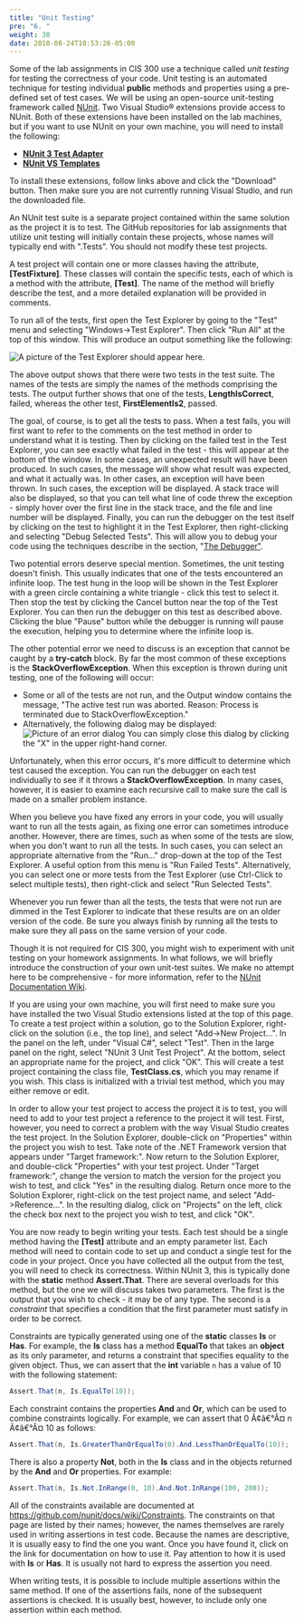 ```yaml
---
title: "Unit Testing"
pre: "6. "
weight: 30
date: 2018-08-24T10:53:26-05:00
---
```


Some of the lab assignments in CIS 300 use a technique called *unit testing* for testing the correctness of your code. Unit testing is an automated technique for testing individual **public** methods and properties using a pre-defined set of test cases. We will be using an open-source unit-testing framework called [NUnit](http://nunit.org/). Two Visual Studio® extensions provide access to NUnit. Both of these extensions have been installed on the lab machines, but if you want to use NUnit on your own machine, you will need to install the following:

- [**NUnit 3 Test   Adapter**](https://marketplace.visualstudio.com/items?itemName=NUnitDevelopers.NUnit3TestAdapter) 
- [**NUnit VS   Templates**](https://marketplace.visualstudio.com/items?itemName=NUnitDevelopers.NUnitTemplatesforVisualStudio)

To install these extensions, follow links above and click the "Download" button. Then make sure you are not currently running Visual Studio, and run the downloaded file.

An NUnit test suite is a separate project contained within the same solution as the project it is to test. The GitHub repositories for lab assignments that utilize unit testing will initially contain these projects, whose names will typically end with ".Tests". You should not modify these test projects.

A test project will contain one or more classes having the attribute, **\[TestFixture\]**. These classes will contain the specific tests, each of which is a method with the attribute, **\[Test\]**. The name of the method will briefly describe the test, and a more detailed explanation will be provided in comments.

To run all of the tests, first open the Test Explorer by going to the "Test" menu and selecting "Windows-\>Test Explorer". Then click "Run All" at the top of this window. This will produce an output something like the following:

![A picture of the Test Explorer should appear here.](test-explorer.jpg)

The above output shows that there were two tests in the test suite. The names of the tests are simply the names of the methods comprising the tests. The output further shows that one of the tests, **LengthIsCorrect**, failed, whereas the other test, **FirstElementIs2**, passed.

The goal, of course, is to get all the tests to pass. When a test fails, you will first want to refer to the comments on the test method in order to understand what it is testing. Then by clicking on the failed test in the Test Explorer, you can see exactly what failed in the test - this will appear at the bottom of the window. In some cases, an unexpected result will have been produced. In such cases, the message will show what result was expected, and what it actually was. In other cases, an exception will have been thrown. In such cases, the exception will be displayed. A stack trace will also be displayed, so that you can tell what line of code threw the exception - simply hover over the first line in the stack trace, and the file and line number will be displayed. Finally, you can run the debugger on the test itself by clicking on the test to highlight it in the Test Explorer, then right-clicking and selecting "Debug Selected Tests". This will allow you to debug your code using the techniques describe in the section, "[The Debugger"](/~rhowell/DataStructures/redirect/debugger).

Two potential errors deserve special mention. Sometimes, the unit testing doesn't finish. This usually indicates that one of the tests encountered an infinite loop. The test hung in the loop will be shown in the Test Explorer with a green circle containing a white triangle - click this test to select it. Then stop the test by clicking the Cancel button near the top of the Test Explorer. You can then run the debugger on this test as described above. Clicking the blue "Pause" button while the debugger is running will pause the execution, helping you to determine where the infinite loop is.

The other potential error we need to discuss is an exception that cannot be caught by a **try-catch** block. By far the most common of these exceptions is the **StackOverflowException**. When this exception is thrown during unit testing, one of the following will occur:

- Some or all of the tests are not run, and the Output window contains the message, "The active test run was aborted. Reason: Process is terminated due to StackOverflowException."
- Alternatively, the following dialog may be displayed: ![Picture of an error dialog](testhost.x86-has-stopped-working.JPG) You can simply close this dialog by clicking the "X" in the upper right-hand corner.

Unfortunately, when this error occurs, it's more difficult to determine which test caused the exception. You can run the debugger on each test individually to see if it throws a **StackOverflowException**. In many cases, however, it is easier to examine each recursive call to make sure the call is made on a smaller problem instance.

When you believe you have fixed any errors in your code, you will usually want to run all the tests again, as fixing one error can sometimes introduce another. However, there are times, such as when some of the tests are slow, when you don't want to run all the tests. In such cases, you can select an appropriate alternative from the "Run..." drop-down at the top of the Test Explorer. A useful option from this menu is "Run Failed Tests". Alternatively, you can select one or more tests from the Test Explorer (use Ctrl-Click to select multiple tests), then right-click and select "Run Selected Tests".

Whenever you run fewer than all the tests, the tests that were not run are dimmed in the Test Explorer to indicate that these results are on an older version of the code. Be sure you always finish by running all the tests to make sure they all pass on the same version of your code.

Though it is not required for CIS 300, you might wish to experiment with unit testing on your homework assignments. In what follows, we will briefly introduce the construction of your own unit-test suites. We make no attempt here to be comprehensive - for more information, refer to the [NUnit Documentation Wiki](https://github.com/nunit/docs/wiki).

If you are using your own machine, you will first need to make sure you have installed the two Visual Studio extensions listed at the top of this page. To create a test project within a solution, go to the Solution Explorer, right-click on the solution (i.e., the top line), and select "Add-\>New Project...". In the panel on the left, under "Visual C#", select "Test". Then in the large panel on the right, select "NUnit 3 Unit Test Project". At the bottom, select an appropriate name for the project, and click "OK". This will create a test project containing the class file, **TestClass.cs**, which you may rename if you wish. This class is initialized with a trivial test method, which you may either remove or edit.

In order to allow your test project to access the project it is to test, you will need to add to your test project a reference to the project it will test. First, however, you need to correct a problem with the way Visual Studio creates the test project. In the Solution Explorer, double-click on "Properties" within the project you wish to test. Take note of the .NET Framework version that appears under "Target framework:". Now return to the Solution Explorer, and double-click "Properties" with your test project. Under "Target framework:", change the version to match the version for the project you wish to test, and click "Yes" in the resulting dialog. Return once more to the Solution Explorer, right-click on the test project name, and select "Add-\>Reference...". In the resulting dialog, click on "Projects" on the left, click the check box next to the project you wish to test, and click "OK".

You are now ready to begin writing your tests. Each test should be a single method having the **\[Test\]** attribute and an empty parameter list. Each method will need to contain code to set up and conduct a single test for the code in your project. Once you have collected all the output from the test, you will need to check its correctness. Within NUnit 3, this is typically done with the **static** method **Assert.That**. There are several overloads for this method, but the one we will discuss takes two parameters. The first is the output that you wish to check - it may be of any type. The second is a *constraint* that specifies a condition that the first parameter must satisfy in order to be correct.

Constraints are typically generated using one of the **static** classes **Is** or **Has**. For example, the **Is** class has a method **EqualTo** that takes an **object** as its only parameter, and returns a constraint that specifies equality to the given object. Thus, we can assert that the **int** variable `n` has a value of 10 with the following statement:

```C#
Assert.That(n, Is.EqualTo(10));
```

Each constraint contains the properties **And** and **Or**, which can be used to combine constraints logically. For example, we can assert that 0 Ã¢â€°Â¤ n Ã¢â€°Â¤ 10 as follows:

```C#
Assert.That(n, Is.GreaterThanOrEqualTo(0).And.LessThanOrEqualTo(10));
```

There is also a property **Not**, both in the **Is** class and in the objects returned by the **And** and **Or** properties. For example:

```C#
Assert.That(n, Is.Not.InRange(0, 10).And.Not.InRange(100, 200));
```

All of the constraints available are documented at <https://github.com/nunit/docs/wiki/Constraints>. The constraints on that page are listed by their names; however, the names themselves are rarely used in writing assertions in test code. Because the names are descriptive, it is usually easy to find the one you want. Once you have found it, click on the link for documentation on how to use it. Pay attention to how it is used with **Is** or **Has**. It is usually not hard to express the assertion you need.

When writing tests, it is possible to include multiple assertions within the same method. If one of the assertions fails, none of the subsequent assertions is checked. It is usually best, however, to include only one assertion within each method.
